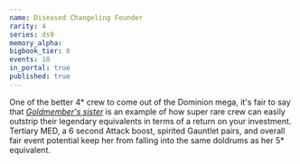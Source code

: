 ```yaml
---
name: Diseased Changeling Founder
rarity: 4
series: ds9
memory_alpha:
bigbook_tier: 6
events: 10
in_portal: true
published: true
---
```


One of the better 4* crew to come out of the Dominion mega, it's fair to say that [_Goldmember's sister_](https://www.youtube.com/watch?v=HnzH15hwt48) is an example of how super rare crew can easily outstrip their legendary equivalents in terms of a return on your investment. Tertiary MED, a 6 second Attack boost, spirited Gauntlet pairs, and overall fair event potential keep her from falling into the same doldrums as her 5* equivalent.
